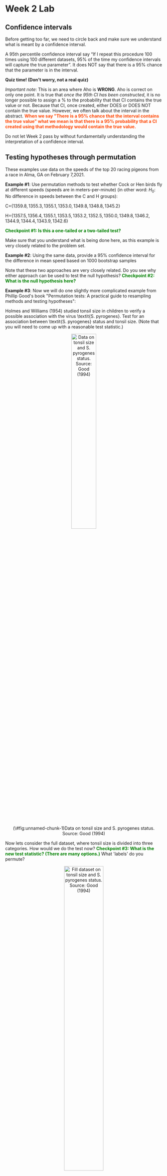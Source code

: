 Week 2 Lab
=============

Confidence intervals
-----------------------

Before getting too far, we need to circle back and make sure we understand what is meant by a confidence interval. 

A 95th percentile confidence interval say “If I repeat this procedure 100 times using 100 different datasets, 95% of the time my confidence intervals will capture the true parameter”. It does NOT say that there is a 95% chance that the parameter is in the interval.

**Quiz time! (Don't worry, not a real quiz)**

*Important note*: This is an area where Aho is **WRONG**. Aho is correct on only one point. It is true that *once the 95th CI has been constructed*, it is no longer possible to assign a $\%$ to the probability that that CI contains the true value or not. Because that CI, once created, either DOES or DOES NOT contain the true value. However, we often talk about the interval in the abstract. **<span style="color: orangered;">When we say "There is a 95$\%$ chance that the interval contains the true value" what we mean is that there is a 95$\%$ probability that a CI created using that methodology would contain the true value.</span>**

Do not let Week 2 pass by without fundamentally understanding the interpretation of a confidence interval. 

Testing hypotheses through permutation
------------------------------------

These examples use data on the speeds of the top 20 racing pigeons from a race in Alma, GA on February 7,2021. 

**Example #1**: Use permutation methods to test whether Cock or Hen birds fly at different speeds (speeds are in meters-per-minute) (in other word: $H_{0}$: No difference in speeds between the C and H groups):

C=$\{1359.8,1355.3,1355.1,1353.0,1349.8,1348.8,1345.2\}$

H=$\{1357.5,1356.4,1355.1,1353.5,1353.2,1352.5,1350.0,1349.8,1346.2,1344.9,1344.4,1343.9,1342.6\}$

**<span style="color: green;">Checkpoint #1: Is this a one-tailed or a two-tailed test?</span>**

Make sure that you understand what is being done here, as this example is very closely related to the problem set.


**Example #2**: Using the same data, provide a 95% confidence interval for the difference in mean speed based on 1000 bootstrap samples

Note that these two approaches are very closely related. Do you see why either approach can be used to test the null hypothesis? **<span style="color: green;">Checkpoint #2: What is the null hypothesis here?</span>**

**Example #3**: Now we will do one slightly more complicated example from Phillip Good's book "Permutation tests: A practical guide to resampling methods and testing hypotheses":

Holmes and Williams (1954) studied tonsil size in children to verify a possible association with the virus \textit{S. pyrogenes}. Test for an association between \textit{S. pyrogenes} status and tonsil size. (Note that you will need to come up with a reasonable test statistic.)

<div class="figure" style="text-align: center">
<img src="Table2categories.png" alt="Data on tonsil size and S. pyrogenes status. Source: Good (1994)" width="40%" />
<p class="caption">(\#fig:unnamed-chunk-1)Data on tonsil size and S. pyrogenes status. Source: Good (1994)</p>
</div>

Now lets consider the full dataset, where tonsil size is divided into three categories. How would we do the test now? **<span style="color: green;">Checkpoint #3: What is the new test statistic? (There are many options.)</span>** What 'labels' do you permute?

<div class="figure" style="text-align: center">
<img src="Table3categories.png" alt="Fill dataset on tonsil size and S. pyrogenes status. Source: Good (1994)" width="50%" />
<p class="caption">(\#fig:unnamed-chunk-2)Fill dataset on tonsil size and S. pyrogenes status. Source: Good (1994)</p>
</div>

Basics of bootstrap and jackknife
------------------------------------

To get started with bootstrap and jackknife techniques, we start by working through a very simple example. First we simulate some data


```r
x<-seq(0,9,by=1)
```

This will constutute our "data". Let's print the result of sampling with replacement to get a sense for it...


```r
table(sample(x,size=length(x),replace=T))
```

```
## 
## 2 3 4 5 7 8 9 
## 2 1 1 2 1 1 2
```

Now we will write a little script to take bootstrap samples and calculate the means of each of these bootstrap samples


```r
xmeans<-vector(length=1000)
for (i in 1:1000)
  {
  xmeans[i]<-mean(sample(x,replace=T))
  }
```

The actual number of bootstrapped samples is arbitrary *at this point* but there are ways of characterizing the precision of the bootstrap (jackknife-after-bootstrap) which might inform the number of bootstrap samples needed. *In practice*, people tend to pick some arbitrary but large number of bootstrap samples because computers are so fast that it is often easy to draw far more samples than are actually needed. When calculation of the statistic is slow (as might be the case if you are using the samples to construct a phylogeny, for example), then you would need to be more concerned with the number of bootstrap samples. 

First, lets just look at a histogram of the bootstrapped means and plot the actual sample mean on the histogram for comparison



```r
hist(xmeans,breaks=30,col="pink")
abline(v=mean(x),lwd=2)
```

<img src="Week-2-lab_files/figure-html/unnamed-chunk-6-1.png" width="672" />

Calculating bias and standard error
-----------------------------------

From these we can calculate the bias and standard deviation for the mean (which is the "statistic"):

$$
\widehat{Bias_{boot}} = \left(\frac{1}{k}\sum^{k}_{i=1}\theta^{*}_{i}\right)-\hat{\theta}
$$


```r
bias.boot<-mean(xmeans)-mean(x)
bias.boot
```

```
## [1] -0.0298
```

```r
hist(xmeans,breaks=30,col="pink")
abline(v=mean(x),lwd=5,col="black")
abline(v=mean(xmeans),lwd=2,col="yellow")
```

<img src="Week-2-lab_files/figure-html/unnamed-chunk-7-1.png" width="672" />

$$
\widehat{s.e._{boot}} = \sqrt{\frac{1}{k-1}\sum^{k}_{i=1}(\theta^{*}_{i}-\bar{\theta^{*}})^{2}}
$$


```r
se.boot<-sd(xmeans)
```

We can find the confidence intervals in two ways:

Method #1: Assume the bootstrap statistics are normally distributed


```r
LL.boot<-mean(xmeans)-1.96*se.boot #where did 1.96 come from?
UL.boot<-mean(xmeans)+1.96*se.boot
LL.boot
```

```
## [1] 2.707397
```

```r
UL.boot
```

```
## [1] 6.233003
```

Method #2: Simply take the quantiles of the bootstrap statistics


```r
quantile(xmeans,c(0.025,0.975))
```

```
##  2.5% 97.5% 
##   2.7   6.3
```

Let's compare this to what we would have gotten if we had used normal distribution theory. First we have to calculate the standard error:


```r
se.normal<-sqrt(var(x)/length(x))
LL.normal<-mean(x)-qt(0.975,length(x)-1)*se.normal
UL.normal<-mean(x)+qt(0.975,length(x)-1)*se.normal
LL.normal
```

```
## [1] 2.334149
```

```r
UL.normal
```

```
## [1] 6.665851
```

In this case, the confidence intervals we got from the normal distribution theory are too wide.

**<span style="color: green;">Checkpoint #4: Does it make sense why the normal distribution theory intervals are too wide?</span>** Because the original were were uniformly distributed, the data has higher variance than would be expected and therefore the standard error is higher than would be expected.

There are two packages that provide functions for bootstrapping, 'boot' and 'boostrap'. We will start by using the 'bootstrap' package, which was originally designed for Efron and Tibshirani's monograph on the bootstrap. 

To test the main functionality of the 'bootstrap' package, we will use the data we already have. The 'bootstrap' function requires the input of a user-defined function to calculate the statistic of interest. Here I will write a function that calculates the mean of the input values.


```r
library(bootstrap)
theta<-function(x)
  {
    mean(x)
  }
results<-bootstrap(x=x,nboot=1000,theta=theta)
results
```

```
## $thetastar
##    [1] 4.5 4.8 5.0 4.5 2.8 4.5 4.3 3.9 5.0 4.3 4.4 5.4 6.2 5.0 4.3 4.0 5.1 4.4
##   [19] 3.1 4.7 4.3 3.4 5.0 4.3 3.6 6.3 3.0 4.4 5.4 5.2 4.2 5.4 3.7 6.4 4.7 3.7
##   [37] 6.0 4.8 4.6 5.1 4.1 3.3 3.9 5.3 2.9 3.9 4.6 4.6 4.1 5.0 5.7 5.7 3.7 3.1
##   [55] 3.1 4.8 3.7 5.1 5.2 4.4 4.2 3.5 3.3 5.3 4.2 4.8 3.4 3.3 3.9 3.2 2.6 4.5
##   [73] 3.6 5.0 5.9 5.5 3.6 5.9 4.2 4.2 5.5 4.6 3.9 5.4 4.4 5.5 4.1 3.2 5.7 4.7
##   [91] 6.2 4.3 4.9 4.6 6.4 6.2 4.6 4.7 6.4 5.3 3.9 4.9 4.2 3.7 3.6 5.5 4.4 5.1
##  [109] 4.7 5.1 4.9 4.8 5.2 4.1 4.3 3.9 3.1 4.6 6.8 4.1 3.2 4.6 4.3 4.6 4.8 3.8
##  [127] 4.5 4.7 4.3 4.2 3.0 5.5 2.8 3.9 5.1 4.6 4.8 4.1 5.0 5.2 4.4 4.2 4.8 5.5
##  [145] 4.1 5.1 3.5 4.1 3.5 4.7 5.1 4.7 3.0 4.9 4.7 3.5 3.6 4.1 4.6 3.5 3.0 3.3
##  [163] 4.7 5.3 4.3 5.7 5.2 4.3 5.2 4.3 4.2 5.8 4.9 4.2 4.1 3.7 4.7 2.7 4.3 4.7
##  [181] 4.0 3.6 4.8 5.1 4.0 5.7 5.7 4.2 5.9 3.7 5.1 5.9 4.5 3.9 5.6 3.1 4.5 4.1
##  [199] 4.1 4.3 4.8 5.0 5.2 5.0 2.9 5.0 3.0 5.8 4.0 5.3 4.2 5.1 3.6 3.6 4.5 4.1
##  [217] 6.2 4.7 5.8 2.9 5.1 3.6 3.8 4.8 3.3 4.8 3.7 4.3 4.5 4.8 3.8 4.3 4.4 5.0
##  [235] 4.2 5.2 5.1 4.8 4.4 4.9 3.6 5.1 4.0 5.2 5.2 2.8 6.2 3.8 4.2 5.1 6.0 4.7
##  [253] 6.0 5.3 6.2 4.8 4.8 5.0 4.7 4.4 4.8 6.2 3.6 5.0 3.9 4.3 5.9 4.5 2.8 3.6
##  [271] 5.5 3.5 3.7 3.9 4.3 3.5 5.5 3.6 3.6 4.5 5.5 3.7 4.5 4.6 4.8 3.9 4.4 2.9
##  [289] 4.1 5.4 4.7 5.4 4.0 3.0 5.4 3.1 2.2 4.1 5.4 5.4 5.4 3.7 3.7 5.1 2.8 4.1
##  [307] 5.3 3.5 2.8 4.7 4.7 4.3 3.9 4.2 5.0 4.0 4.7 4.1 5.6 4.9 5.3 2.8 4.4 5.9
##  [325] 4.3 4.8 7.8 3.1 3.9 6.1 4.5 4.6 3.9 4.6 6.5 5.4 3.5 5.0 4.6 4.9 5.5 5.4
##  [343] 3.6 5.8 3.1 4.3 4.7 4.8 6.5 4.5 3.2 2.6 3.6 4.4 5.9 4.4 3.9 4.5 4.5 5.2
##  [361] 3.9 3.7 6.2 3.9 3.9 4.7 3.5 3.8 3.7 6.0 5.0 5.7 4.2 3.5 3.7 3.3 3.5 4.3
##  [379] 4.2 4.8 5.5 5.0 3.3 4.8 4.5 3.7 4.9 4.9 3.3 2.8 3.6 4.4 4.4 3.9 4.6 5.8
##  [397] 3.9 6.0 3.9 2.5 3.3 6.2 5.5 3.5 4.7 4.9 4.2 3.9 3.4 5.1 3.8 3.2 3.9 2.4
##  [415] 4.1 5.0 3.6 4.2 4.4 5.6 5.6 3.7 3.9 3.3 6.4 4.8 4.1 3.8 4.1 4.2 4.5 4.2
##  [433] 5.5 4.1 3.6 3.1 3.8 3.7 5.0 4.3 5.0 6.2 4.7 4.6 3.5 5.0 4.4 4.2 5.2 4.6
##  [451] 3.7 3.9 4.1 3.6 3.2 4.6 4.1 3.5 3.8 4.0 5.2 4.9 3.7 5.0 4.9 4.4 5.6 4.6
##  [469] 3.6 3.6 5.1 5.1 3.3 2.7 5.7 3.6 5.8 4.1 4.3 5.1 2.5 4.5 4.6 4.7 5.0 4.7
##  [487] 4.3 3.5 5.3 4.2 4.2 6.8 5.6 4.6 6.1 4.2 3.2 5.9 3.9 3.1 4.5 6.4 4.4 3.4
##  [505] 4.6 3.9 4.3 5.5 5.0 4.3 3.1 4.7 5.4 5.0 4.8 5.5 4.6 4.6 4.0 2.9 3.8 4.1
##  [523] 4.3 5.1 3.3 3.7 5.0 5.8 4.1 4.1 3.8 4.6 4.0 6.2 6.1 3.5 5.9 5.0 4.7 5.6
##  [541] 6.4 3.6 3.8 4.2 3.8 3.7 3.7 4.3 4.4 4.7 3.9 3.2 5.4 4.2 4.4 4.7 4.5 4.8
##  [559] 3.9 4.1 4.2 3.9 4.3 2.5 5.9 4.8 5.3 6.1 4.1 4.5 4.3 3.0 5.0 5.4 5.6 5.0
##  [577] 4.0 4.3 4.8 4.3 3.5 4.6 5.0 4.8 4.5 4.2 3.6 5.1 3.7 4.8 5.0 5.2 3.5 4.8
##  [595] 5.6 5.3 3.6 4.6 4.6 6.0 4.9 3.7 3.9 2.2 4.8 4.5 5.0 2.9 3.5 5.7 5.4 4.2
##  [613] 5.3 6.3 4.5 3.7 4.2 3.3 4.4 4.5 3.5 3.9 3.7 4.3 4.7 4.4 5.2 4.3 5.6 5.1
##  [631] 4.5 3.3 4.9 5.9 4.5 3.7 3.8 5.6 3.8 4.2 3.7 4.5 4.7 6.0 4.6 5.6 5.6 5.7
##  [649] 3.5 4.5 5.8 3.1 4.9 4.5 6.8 4.2 4.7 5.9 5.3 4.8 5.4 5.2 4.7 4.5 5.8 3.6
##  [667] 4.2 4.1 4.9 4.4 3.7 3.5 5.1 3.4 3.3 3.4 4.4 3.7 6.0 4.8 5.1 4.8 3.6 5.4
##  [685] 3.8 3.8 3.0 3.5 2.7 4.8 4.7 3.6 4.1 4.6 5.0 5.1 4.8 5.9 4.0 4.9 5.0 4.5
##  [703] 2.9 3.5 4.0 2.9 4.7 4.9 5.6 4.6 3.9 5.6 4.2 5.3 4.9 4.3 2.8 3.4 4.2 4.2
##  [721] 5.8 4.8 4.0 4.0 5.4 4.4 4.0 4.5 5.2 5.0 6.2 4.6 4.5 2.8 4.0 4.1 5.0 5.1
##  [739] 5.8 5.0 4.6 4.4 3.8 4.8 5.8 3.5 5.2 4.8 6.1 4.1 4.1 4.9 2.0 4.9 4.5 3.8
##  [757] 5.5 4.7 4.6 4.6 5.9 3.5 3.7 5.2 6.2 4.0 3.2 4.2 5.5 3.9 4.1 4.0 4.9 5.5
##  [775] 4.9 4.8 4.5 4.3 5.1 4.3 3.6 4.2 4.0 3.8 3.7 4.5 5.0 4.7 3.0 2.0 5.6 4.2
##  [793] 4.6 5.1 4.8 4.1 5.2 6.1 4.5 4.5 5.3 4.3 5.2 4.2 5.6 5.6 4.1 4.6 4.4 3.9
##  [811] 3.2 4.1 4.0 2.5 3.7 6.2 4.6 4.1 3.5 5.1 4.0 7.9 4.3 4.4 3.2 4.1 4.8 5.5
##  [829] 4.2 5.6 5.2 4.9 4.1 4.6 5.3 5.1 3.4 5.3 4.5 5.4 5.5 2.9 4.3 3.7 3.7 3.4
##  [847] 4.3 4.4 3.8 5.3 2.8 5.3 4.1 4.3 4.2 4.6 5.7 6.5 5.0 4.8 4.2 4.6 3.1 4.8
##  [865] 4.8 3.8 6.9 3.3 4.3 4.8 2.8 4.4 3.8 4.5 4.6 3.6 4.8 4.9 5.2 6.0 4.1 4.6
##  [883] 5.1 3.7 4.2 4.7 3.0 4.7 6.1 2.5 2.0 4.2 2.0 7.8 4.7 3.7 3.5 4.9 5.3 5.8
##  [901] 4.4 4.7 4.7 4.0 5.7 3.7 4.7 4.0 3.1 5.4 4.6 4.7 4.0 5.3 4.2 6.3 4.8 4.3
##  [919] 5.5 4.8 5.8 3.6 4.2 4.9 5.8 6.9 4.0 4.9 5.8 4.3 3.6 5.7 4.3 5.5 4.8 4.1
##  [937] 5.4 4.8 4.7 5.1 3.1 4.9 3.7 3.6 5.8 6.4 4.2 3.2 3.9 4.6 3.0 3.8 4.9 3.7
##  [955] 4.7 3.9 2.9 6.0 4.9 5.9 4.7 5.5 5.4 4.6 4.4 2.9 6.0 5.7 6.0 4.5 6.0 4.9
##  [973] 4.7 5.5 5.3 4.7 2.7 4.4 4.6 4.1 3.3 4.7 2.9 5.1 3.7 3.6 5.4 5.7 3.9 3.7
##  [991] 2.5 5.0 4.6 4.2 5.4 3.9 4.3 5.1 4.5 4.4
## 
## $func.thetastar
## NULL
## 
## $jack.boot.val
## NULL
## 
## $jack.boot.se
## NULL
## 
## $call
## bootstrap(x = x, nboot = 1000, theta = theta)
```

```r
quantile(results$thetastar,c(0.025,0.975))
```

```
##  2.5% 97.5% 
##   2.8   6.2
```

Notice that we get exactly what we got last time. This illustrates an important point, which is that the bootstrap functions are often no easier to use than something you could write yourself.

You can also define a function of the bootstrapped statistics (we have been calling this theta) to pull out immediately any summary statistics you are interested in from the bootstrapped thetas.

Here I will write a function that calculates the bias of my estimate of the mean (which is 4.5 [i.e. the mean of the number 0,1,2,3,4,5,6,7,8,9])


```r
bias<-function(x)
  {
  mean(x)-4.5
  }
results<-bootstrap(x=x,nboot=1000,theta=theta,func=bias)
results
```

```
## $thetastar
##    [1] 5.8 3.1 5.4 5.7 3.0 3.4 5.4 4.3 5.0 3.1 4.8 5.1 4.0 3.9 2.2 5.1 3.9 6.2
##   [19] 4.1 3.7 4.5 7.1 4.3 5.3 4.9 2.7 3.2 4.4 4.2 4.8 3.5 4.0 4.4 3.5 5.0 3.4
##   [37] 5.5 3.8 5.3 4.0 4.5 6.0 4.2 5.3 3.8 3.8 5.8 4.9 5.5 3.8 4.3 4.4 4.2 4.0
##   [55] 5.2 4.4 5.1 2.6 5.2 6.5 3.8 6.1 2.9 5.5 4.5 4.4 5.0 5.7 5.4 3.8 5.8 3.9
##   [73] 5.3 6.0 5.6 4.6 4.5 2.6 6.3 5.7 4.1 5.9 6.1 4.6 4.7 4.3 2.8 5.2 4.0 3.8
##   [91] 6.0 6.1 5.0 5.5 5.8 5.0 4.2 4.8 4.4 2.6 5.3 3.1 4.3 6.2 5.6 5.9 5.2 4.7
##  [109] 4.4 4.0 4.7 4.5 4.6 3.6 4.8 4.1 4.4 5.1 4.1 3.6 4.6 3.8 5.6 3.8 3.4 4.7
##  [127] 2.9 4.0 4.0 5.3 3.8 4.4 4.3 3.9 3.2 4.6 4.8 5.2 4.9 3.7 6.5 5.6 3.9 4.8
##  [145] 5.2 4.3 5.0 4.2 3.8 3.9 3.1 4.5 4.0 4.3 5.3 5.0 4.7 4.1 4.8 4.5 4.7 6.9
##  [163] 4.9 5.9 3.5 4.1 5.8 4.2 4.3 4.3 4.1 4.8 4.4 3.9 4.8 4.4 4.3 4.7 5.0 5.6
##  [181] 4.4 4.4 5.2 4.9 4.2 3.3 5.2 4.5 5.4 3.8 5.1 4.5 4.5 4.5 5.3 4.9 5.2 5.3
##  [199] 3.8 4.0 3.5 4.2 4.5 4.5 3.5 3.8 4.2 6.0 4.6 4.5 4.7 5.6 3.5 3.2 4.6 4.9
##  [217] 4.2 5.5 3.8 5.5 6.3 2.7 2.7 5.5 4.3 5.9 4.0 4.5 4.8 6.6 3.3 3.5 3.7 3.4
##  [235] 5.4 3.7 4.9 3.8 4.2 5.2 6.0 6.6 4.5 3.0 4.2 4.4 4.1 3.2 3.7 4.8 4.3 5.1
##  [253] 2.6 5.6 4.2 4.4 4.2 3.8 4.0 6.8 3.6 3.4 4.7 4.4 4.6 4.4 3.9 4.6 4.9 4.3
##  [271] 4.7 4.7 4.4 4.2 5.9 5.5 5.4 6.5 5.5 4.4 3.4 4.1 4.2 4.5 5.8 4.2 4.9 5.1
##  [289] 5.4 4.7 3.9 4.5 4.6 4.9 4.9 3.6 4.4 3.8 4.9 6.3 4.8 4.9 3.8 5.4 4.6 4.4
##  [307] 4.1 5.7 5.6 4.5 5.5 3.8 4.9 3.9 4.5 5.3 5.4 4.7 4.7 3.7 4.2 4.2 3.3 4.9
##  [325] 4.6 4.6 4.9 3.7 3.8 3.3 2.9 2.4 3.4 3.4 7.0 4.3 6.2 5.9 4.4 6.1 5.6 5.4
##  [343] 4.4 4.7 4.5 5.3 3.5 4.7 6.4 5.2 2.7 5.3 4.5 4.9 5.0 3.7 4.0 4.2 5.7 5.2
##  [361] 5.7 6.0 3.2 5.7 4.3 3.0 4.5 5.6 5.5 6.1 3.6 5.2 4.9 6.0 2.8 4.6 4.1 3.9
##  [379] 6.3 5.1 4.2 4.7 5.5 3.5 4.2 4.3 5.6 4.4 4.8 4.2 5.9 4.3 3.8 4.6 5.7 3.8
##  [397] 3.8 3.5 4.3 4.7 4.0 4.8 5.6 4.8 5.1 3.8 4.2 3.2 5.1 4.4 4.5 4.9 5.7 4.5
##  [415] 4.6 5.1 5.5 5.2 4.5 4.4 4.0 4.4 4.2 3.4 5.8 4.0 4.3 5.6 3.1 3.2 3.5 3.5
##  [433] 4.6 4.5 4.1 4.6 3.9 3.9 6.1 4.1 6.2 4.7 5.0 4.1 4.5 3.4 5.3 5.3 4.6 3.4
##  [451] 5.4 4.3 4.7 4.7 3.5 4.1 5.9 4.1 4.8 5.3 4.6 4.8 5.2 6.0 4.3 5.2 3.7 6.7
##  [469] 4.3 5.5 4.1 4.9 4.1 6.6 4.5 3.6 4.3 4.5 2.0 5.9 4.1 6.0 3.9 4.2 4.3 4.0
##  [487] 2.9 4.8 4.0 6.2 3.2 4.2 4.1 5.4 5.8 3.9 4.5 4.0 4.6 3.7 3.7 3.8 4.4 7.1
##  [505] 3.0 4.9 4.7 4.9 5.3 5.7 4.3 5.8 4.8 3.6 2.5 4.3 4.7 3.9 4.0 3.7 4.3 4.5
##  [523] 3.8 4.3 5.1 5.8 5.2 3.4 5.6 4.4 4.5 5.7 5.8 3.5 5.2 3.2 4.2 4.7 4.1 3.7
##  [541] 4.3 5.0 5.0 3.6 4.0 3.9 3.4 5.0 4.6 4.8 4.7 2.4 5.6 5.0 4.9 4.5 3.1 3.2
##  [559] 4.9 5.2 4.3 4.9 5.7 3.9 4.0 5.3 4.6 4.6 4.2 4.8 4.8 3.7 5.4 6.2 4.6 3.7
##  [577] 4.1 5.4 5.3 2.7 5.7 4.8 4.6 2.4 4.3 4.1 5.5 5.9 5.0 4.3 6.6 4.2 3.0 4.6
##  [595] 3.1 5.1 3.5 3.6 4.7 3.2 4.5 3.6 6.0 3.9 5.2 4.3 6.0 3.8 4.3 4.8 4.4 2.7
##  [613] 4.4 3.6 5.5 4.9 4.2 5.9 5.3 6.0 3.9 2.5 4.4 3.2 5.1 3.3 4.3 4.2 6.5 3.8
##  [631] 6.4 4.9 4.0 3.6 5.3 7.2 5.1 3.2 3.2 4.2 3.4 4.0 4.8 4.7 4.3 5.5 4.3 3.7
##  [649] 4.8 4.3 3.6 2.8 4.6 4.9 3.4 4.9 5.4 3.6 5.1 4.3 5.0 6.6 4.4 4.0 6.0 4.1
##  [667] 3.5 3.3 3.5 4.5 4.9 3.8 4.5 4.5 4.7 4.2 4.8 3.1 3.9 5.7 4.8 4.4 4.8 4.7
##  [685] 5.1 5.1 4.7 4.3 4.5 3.4 5.3 4.3 4.8 3.5 4.6 4.2 4.7 4.1 4.5 4.5 4.7 4.0
##  [703] 4.7 5.2 4.8 4.0 3.2 4.3 5.0 5.3 5.6 4.2 4.4 5.0 4.6 4.1 3.9 5.3 3.6 3.5
##  [721] 3.9 4.9 5.7 5.8 4.5 2.3 4.4 4.2 4.1 5.7 5.6 4.7 4.8 4.1 4.6 3.1 4.4 3.9
##  [739] 4.7 6.0 4.4 5.0 4.7 4.4 4.7 5.0 4.6 3.9 4.3 6.3 4.7 5.4 4.2 3.7 4.1 4.1
##  [757] 2.9 4.9 4.5 3.1 5.4 4.6 4.6 6.1 5.9 4.6 4.2 3.8 5.1 5.5 4.5 4.5 4.8 4.7
##  [775] 3.9 4.4 5.3 5.4 5.0 4.1 4.4 3.5 5.0 4.3 2.6 4.1 3.4 6.0 6.2 4.4 5.2 3.7
##  [793] 5.1 2.6 5.4 3.1 4.2 4.0 3.6 4.0 4.6 4.0 2.6 4.8 4.0 4.4 4.3 4.8 3.8 5.3
##  [811] 3.2 5.0 3.3 4.3 3.3 4.7 4.4 5.1 6.0 4.1 4.3 4.4 4.4 4.6 4.4 3.2 5.0 3.3
##  [829] 4.2 5.6 5.1 4.9 3.6 3.7 4.8 4.9 3.8 3.7 4.2 5.2 4.2 3.4 5.1 3.2 4.6 4.6
##  [847] 4.4 3.3 5.2 5.5 5.3 4.1 5.8 3.7 3.1 4.0 3.3 3.7 5.7 3.4 4.1 4.5 4.8 3.9
##  [865] 3.3 4.3 3.2 5.3 3.7 5.0 5.2 2.8 5.8 4.2 3.2 3.6 4.4 3.6 4.1 2.4 3.0 5.3
##  [883] 3.4 5.7 4.5 4.3 4.0 3.9 4.9 5.9 4.5 3.9 3.7 4.6 6.1 5.0 4.5 5.2 5.3 4.5
##  [901] 4.9 3.8 3.8 3.3 4.9 6.1 5.2 4.7 6.0 6.1 3.9 3.7 4.8 5.6 3.9 3.9 4.6 5.5
##  [919] 4.0 4.7 4.6 4.9 4.5 4.7 4.5 6.3 4.6 4.9 4.5 4.1 4.5 4.9 5.9 5.8 4.5 3.1
##  [937] 4.2 5.5 5.8 3.9 4.4 5.0 3.5 5.7 2.6 3.9 3.6 3.9 4.0 4.7 5.2 4.9 5.4 4.9
##  [955] 3.9 4.2 4.0 4.2 2.9 4.4 3.4 4.7 3.7 4.8 6.3 5.4 5.2 3.6 3.8 5.1 4.0 5.7
##  [973] 3.2 4.2 5.0 4.7 3.6 5.9 3.5 4.9 4.8 4.9 4.6 4.7 4.4 4.2 4.7 5.0 4.3 4.5
##  [991] 3.6 2.7 4.5 4.4 5.0 4.6 6.0 3.1 4.9 3.6
## 
## $func.thetastar
## [1] 0.0182
## 
## $jack.boot.val
##  [1]  0.52123894  0.41144578  0.26724138  0.20504202  0.07316384 -0.03473389
##  [7] -0.14732620 -0.21744548 -0.31805556 -0.46212121
## 
## $jack.boot.se
## [1] 0.917722
## 
## $call
## bootstrap(x = x, nboot = 1000, theta = theta, func = bias)
```

Compare this to 'bias.boot' (our result from above). Why might it not be the same? Try running the same section of code several times. See how the value of the bias ($func.thetastar) jumps around? We should not be surprised by this because we can look at the jackknife-after-bootstrap estimate of the standard error of the function (in this case, that function is the bias) and we can see that it is not so small that we wouldn't expect some variation in these values.

Remember, everything we have discussed today are estimates. The statistic as applied to your data will change with new data, as will the standard error, the confidence intervals - everything! All of these values have sampling distributions and are subject to change if you repeated the procedure with new data.

Note that we can calculate any function of $\theta^{*}$. A simple example would be the 72nd percentile:


```r
perc72<-function(x)
  {
  quantile(x,probs=c(0.72))
  }
results<-bootstrap(x=x,nboot=1000,theta=theta,func=perc72)
results
```

```
## $thetastar
##    [1] 4.0 4.6 5.0 3.4 5.0 3.1 3.5 3.4 4.2 3.2 4.2 4.7 3.3 4.1 4.5 4.5 5.3 5.9
##   [19] 3.9 4.0 4.7 5.3 4.8 4.3 3.2 2.5 3.6 5.9 5.6 4.0 4.9 4.1 4.3 4.0 5.6 4.8
##   [37] 4.5 4.0 4.5 4.8 4.1 4.6 5.4 3.6 5.5 3.3 4.1 4.5 3.0 6.1 4.1 4.3 5.0 3.3
##   [55] 6.0 4.6 4.1 5.0 3.3 3.9 3.5 3.9 4.3 5.6 4.3 3.6 3.8 3.8 3.4 5.2 4.3 4.7
##   [73] 5.4 5.2 4.0 4.5 3.3 3.8 6.0 4.6 3.9 2.7 3.6 4.2 5.0 3.7 4.7 4.2 4.3 4.8
##   [91] 5.3 2.8 5.4 3.7 4.8 5.5 3.3 5.0 6.1 3.7 5.1 4.7 4.0 3.9 4.3 5.2 4.8 5.9
##  [109] 5.4 3.9 3.8 2.7 4.2 4.0 4.1 3.3 3.3 5.9 5.5 3.3 3.8 5.3 4.4 5.3 3.9 4.9
##  [127] 4.1 3.6 5.4 4.1 5.8 5.0 2.8 4.7 3.8 5.3 4.1 4.9 3.2 4.9 4.0 5.0 4.0 5.8
##  [145] 4.8 5.6 4.9 4.5 5.0 3.7 5.1 3.6 5.6 5.7 5.6 4.2 5.7 4.9 5.2 2.4 3.2 3.7
##  [163] 5.8 3.6 4.3 5.7 2.9 4.2 5.1 4.0 4.5 4.3 4.5 4.9 4.1 5.7 3.4 5.1 4.8 5.1
##  [181] 4.4 4.5 3.4 5.3 3.9 2.7 4.6 4.5 3.8 4.3 5.4 5.0 5.1 5.6 2.9 4.2 4.9 5.2
##  [199] 6.3 3.5 4.9 4.4 4.7 4.9 4.5 2.9 4.3 5.4 4.6 4.4 5.9 3.9 3.7 4.8 3.5 3.7
##  [217] 5.4 4.1 3.2 3.5 4.0 3.8 4.8 3.5 5.8 2.6 4.4 2.6 4.2 4.8 3.5 3.2 3.7 4.5
##  [235] 5.3 5.6 3.8 5.6 4.2 4.3 5.5 4.4 4.9 5.2 3.5 3.3 5.3 4.6 5.3 3.9 4.4 3.8
##  [253] 4.6 5.6 4.4 4.3 3.3 4.8 5.0 5.3 3.0 4.6 3.9 3.3 2.7 4.6 6.2 3.6 6.3 5.5
##  [271] 5.4 5.9 4.9 5.1 4.5 2.9 4.8 5.0 4.0 4.4 6.2 4.1 3.2 1.7 6.7 5.3 5.8 4.4
##  [289] 4.0 4.8 5.1 2.6 3.3 3.1 3.6 4.4 5.7 3.1 4.0 3.4 3.6 5.4 3.5 4.7 3.6 2.8
##  [307] 4.9 5.2 5.6 4.9 3.5 5.3 4.0 2.9 3.1 4.1 4.9 3.5 6.9 4.7 6.5 5.4 5.0 3.5
##  [325] 5.4 5.0 4.7 4.5 6.2 4.0 4.8 3.9 2.4 5.3 4.2 5.1 1.8 3.1 4.9 5.1 5.5 4.9
##  [343] 6.2 4.8 5.0 4.6 4.6 3.6 4.7 3.0 5.7 3.5 4.4 5.2 4.0 4.8 5.5 5.3 4.5 4.5
##  [361] 4.3 4.7 4.1 4.2 4.0 5.4 2.8 3.8 3.5 3.4 4.7 3.7 4.6 4.0 4.3 5.3 6.4 3.2
##  [379] 3.8 5.5 4.4 3.5 7.4 3.9 3.4 4.5 4.9 4.2 5.1 4.8 5.6 3.9 4.7 4.0 4.9 5.3
##  [397] 4.6 2.7 5.0 3.4 2.3 4.4 4.6 3.7 3.8 2.9 4.1 4.0 5.3 3.4 4.5 4.7 4.7 4.8
##  [415] 3.5 5.5 4.5 4.9 3.4 7.0 3.5 4.2 5.1 4.3 4.8 3.5 5.5 5.4 4.8 4.6 3.5 6.5
##  [433] 4.7 3.6 4.4 4.1 5.0 5.4 3.3 4.7 3.9 3.9 4.3 5.9 3.3 3.6 4.6 4.2 3.8 4.3
##  [451] 4.4 5.1 4.5 5.2 4.0 4.8 4.5 4.5 4.8 3.8 3.7 4.5 4.5 4.9 5.4 4.9 3.9 4.7
##  [469] 4.2 3.0 5.7 5.9 5.5 6.5 2.7 5.2 3.3 5.6 6.7 4.9 4.5 4.3 4.3 5.1 4.2 5.6
##  [487] 4.9 4.7 5.6 2.9 3.8 5.8 3.8 4.4 4.2 4.5 5.0 4.4 3.9 5.2 5.3 4.3 4.9 4.2
##  [505] 6.0 3.8 5.4 4.9 3.5 3.9 5.6 4.1 4.1 4.2 3.3 4.0 3.0 5.3 5.6 4.7 4.7 5.6
##  [523] 3.7 5.7 4.7 3.9 5.2 4.6 3.6 5.4 3.0 5.1 6.0 4.0 3.6 6.4 4.3 5.5 2.5 5.2
##  [541] 5.7 5.9 3.8 4.4 4.5 4.3 5.1 4.6 6.3 4.5 5.6 3.4 5.3 3.5 4.4 5.6 4.1 3.8
##  [559] 4.8 3.9 4.2 4.4 3.8 5.5 4.5 5.1 6.0 4.7 5.4 4.7 2.4 3.1 3.4 6.1 4.2 5.1
##  [577] 4.7 6.1 2.9 4.2 5.3 3.4 4.6 5.7 4.9 4.1 4.9 5.7 3.7 2.9 4.0 4.4 5.8 3.8
##  [595] 4.9 3.4 5.2 2.7 3.2 3.9 5.5 4.7 3.4 3.3 2.5 2.9 4.9 2.9 2.4 5.1 4.8 3.8
##  [613] 4.5 3.3 2.7 3.6 4.2 4.0 4.5 3.5 5.5 4.7 3.8 4.5 4.3 4.5 3.7 4.6 5.1 3.7
##  [631] 3.6 5.7 5.0 5.1 5.9 4.6 5.5 4.4 3.3 3.5 4.5 5.9 6.1 4.7 4.8 4.9 4.7 3.4
##  [649] 5.2 3.0 4.3 6.5 4.1 4.4 5.6 5.0 4.5 5.2 6.0 5.2 5.3 3.5 5.7 3.5 5.0 3.9
##  [667] 5.5 4.8 4.4 6.0 5.0 4.0 3.0 5.4 5.2 3.0 5.4 5.2 6.3 2.9 3.7 3.5 3.2 4.0
##  [685] 4.3 5.0 5.0 3.8 4.9 5.2 3.3 4.4 5.2 5.7 3.2 4.4 4.2 3.0 4.5 5.0 4.6 4.2
##  [703] 4.3 4.5 5.7 5.0 5.5 4.7 4.1 4.8 5.0 3.2 2.7 3.3 3.8 6.0 3.4 5.4 3.0 5.9
##  [721] 3.7 2.5 4.8 5.2 4.5 7.0 2.9 3.7 3.5 2.3 3.8 4.4 3.9 3.1 5.1 5.6 3.5 3.9
##  [739] 6.0 4.1 3.8 4.2 5.1 3.3 3.6 3.8 4.7 5.2 3.7 4.1 2.6 3.8 5.0 4.8 5.8 5.1
##  [757] 3.0 4.2 5.2 4.1 5.5 4.8 4.0 4.6 4.1 4.5 4.4 3.9 6.1 5.0 6.0 3.7 4.7 5.3
##  [775] 5.9 4.9 2.2 3.8 5.6 4.8 3.7 5.0 5.4 5.8 5.7 3.4 5.7 5.1 5.4 4.3 4.3 4.5
##  [793] 4.1 5.6 3.3 5.1 3.8 4.6 3.7 5.2 3.8 4.9 5.4 4.5 4.8 5.7 5.8 4.4 3.7 4.0
##  [811] 3.7 4.1 4.7 4.8 3.8 3.4 6.0 4.0 5.5 4.2 3.3 5.4 4.4 5.4 4.3 4.3 4.7 5.5
##  [829] 4.1 4.8 5.2 5.0 5.0 5.1 3.8 4.2 5.6 3.6 5.1 5.4 4.0 4.5 4.0 4.5 5.4 4.1
##  [847] 5.1 6.6 4.6 3.7 4.6 5.4 4.1 3.8 5.1 5.9 5.6 5.9 5.3 3.3 6.0 4.6 5.4 4.5
##  [865] 4.8 4.0 3.8 3.3 3.6 5.5 5.0 3.4 2.7 5.2 4.6 5.1 5.0 4.0 5.0 5.7 5.3 3.2
##  [883] 4.0 2.4 5.4 4.9 4.0 3.6 4.6 5.8 4.7 3.9 4.9 5.8 4.4 5.6 4.5 5.6 4.9 4.1
##  [901] 3.8 4.4 3.8 5.0 4.0 4.5 5.0 3.9 5.5 3.2 3.3 4.3 3.6 4.3 4.2 4.1 5.1 5.8
##  [919] 5.9 4.0 3.6 4.0 4.6 5.1 5.7 2.9 5.8 4.6 5.4 5.4 4.8 4.1 4.4 4.8 4.9 5.9
##  [937] 4.2 5.3 4.0 5.1 4.5 4.4 3.5 3.9 4.8 5.2 4.6 4.4 5.0 5.5 3.6 5.9 4.2 3.1
##  [955] 4.8 5.1 3.9 4.1 3.6 4.4 4.0 3.9 4.9 3.9 5.7 5.2 2.5 3.7 4.5 4.7 5.1 5.1
##  [973] 5.2 2.9 4.8 4.0 4.1 3.9 4.6 3.3 4.2 1.9 4.4 4.0 4.0 4.6 3.1 4.6 4.2 5.1
##  [991] 3.7 4.9 3.9 5.0 4.5 5.6 5.8 5.6 5.7 3.8
## 
## $func.thetastar
## 72% 
##   5 
## 
## $jack.boot.val
##  [1] 5.400 5.444 5.300 5.200 5.064 5.000 4.900 4.700 4.500 4.400
## 
## $jack.boot.se
## [1] 1.039397
## 
## $call
## bootstrap(x = x, nboot = 1000, theta = theta, func = perc72)
```

On Tuesday we went over an example in which we bootstrapped the correlation coefficient between LSAT scores and GPA. To do that, we sampled pairs of (LSAT,GPA) data with replacement. Here is a little script that would do something like that using (X,Y) data that are independently drawn from the normal distribution


```r
xdata<-matrix(rnorm(30),ncol=2)
```

Everyone's data is going to be different. With such a small sample size, it would be easy to get a positive or negative correlation by random change, but on average across everyone's datasets, there should be zero correlation because the two columns are drawn independently.


```r
n<-15
theta<-function(x,xdata)
  {
  cor(xdata[x,1],xdata[x,2])
  }
results<-bootstrap(x=1:n,nboot=50,theta=theta,xdata=xdata) 
#NB: xdata is passed to the theta function, not needed for bootstrap function itself
```

Notice the parameters that get passed to the 'bootstrap' function are: (1) the indexes which will be sampled with replacement. This is different that the raw data but the end result is the same because both the indices and the raw data get passed to the function 'theta' (2) the number of bootrapped samples (in this case 50) (3) the function to calculate the statistic (4) the raw data.

Lets look at a histogram of the bootstrapped statistics $\theta^{*}$ and draw a vertical line for the statistic as applied to the original data.


```r
hist(results$thetastar,breaks=30,col="pink")
abline(v=cor(xdata[,1],xdata[,2]),lwd=2)
```

<img src="Week-2-lab_files/figure-html/unnamed-chunk-17-1.png" width="672" />

Parametric bootstrap
---------------------

Let's do one quick example of a parametric bootstrap. We haven't introduced distributions yet (except for the Gaussian, or Normal, distribution, which is the most familiar), so lets spend a few minutes exploring the Gamma distribution, just so we have it to work with for testing out parametric bootstrap. All we need to know is that the Gamma distribution is a continuous, non-negative distribution that takes two parameters, which we call "shape" and "rate". Lets plot a few examples just to see what a Gamma distribution looks like. (Note that the Gamma distribution can be parameterized by "shape" and "rate" OR by "shape" and "scale", where "scale" is just 1/"rate". R will allow you to use either (shape,rate) or (shape,scale) as long as you specify which you are providing.

<img src="Week-2-lab_files/figure-html/unnamed-chunk-18-1.png" width="672" />


Let's generate some fairly sparse data from a Gamma distribution


```r
original.data<-rgamma(10,3,5)
```

and calculate the skew of the data using the R function 'skewness' from the 'moments' package. 


```r
library(moments)
theta<-skewness(original.data)
head(theta)
```

```
## [1] 0.9816691
```

What is skew? Skew describes how assymetric a distribution is. A distribution with a positive skew is a distribution that is "slumped over" to the right, with a right tail that is longer than the left tail. Alternatively, a distribution with negative skew has a longer left tail. Here we are just using it for illustration, as a property of a distribution that you may want to estimate using your data.

Lets use 'fitdistr' to fit a gamma distribution to these data. This function is an extremely handy function that takes in your data, the name of the distribution you are fitting, and some starting values (for the estimation optimizer under the hood), and it will return the parameter values (and their standard errors). We will learn in a couple weeks how R is doing this, but for now we will just use it out of the box. (Because we generated the data, we happen to know that the data are gamma distributed. In general we wouldn't know that, and we will see in a second that our assumption about the shape of the data really does make a difference.)


```r
library(MASS)
fit<-fitdistr(original.data,dgamma,list(shape=1,rate=1))
```

```
## Warning in densfun(x, parm[1], parm[2], ...): NaNs produced
```

```r
# fit<-fitdistr(original.data,"gamma")
# The second version would also work.
fit
```

```
##     shape       rate  
##   4.105315   7.505225 
##  (1.766425) (3.435208)
```

Now lets sample with replacement from this new distribution and calculate the skewness at each step:


```r
results<-c()
for (i in 1:1000)
  {
  x.star<-rgamma(length(original.data),shape=fit$estimate[1],rate=fit$estimate[2])
  results<-c(results,skewness(x.star))
  }
head(results)
```

```
## [1]  1.4211517  1.2891195 -0.2071598  0.9740248 -0.1989893  0.2485678
```

```r
hist(results,breaks=30,col="pink",ylim=c(0,1),freq=F)
```

<img src="Week-2-lab_files/figure-html/unnamed-chunk-22-1.png" width="672" />

Now we have the bootstrap distribution for skewness (the $\theta^{*}$ s), we can compare that to the equivalent non-parametric bootstrap:


```r
results2<-bootstrap(x=original.data,nboot=1000,theta=skewness)
results2
```

```
## $thetastar
##    [1]  1.6057449630  0.6788923883 -0.3034483165  0.4885899677  1.0494095697
##    [6]  0.9226380447  1.9690493012  0.5416395242 -0.0136641221  0.5899723017
##   [11]  1.7214367328  0.5715112084 -0.3004428052  0.7751950311  1.2708355127
##   [16]  1.3152853038  0.6406762079  0.8744481401  0.9735550939  1.1970255892
##   [21]  0.7616201881  1.2850922379  0.0255238006  0.3718577925  1.1765539811
##   [26]  1.1808862158  0.6857305293  0.4838681525  1.2415566885  0.6958492112
##   [31]  1.0672763539  0.0005921511  0.3354901757  0.5274104708  1.1654197656
##   [36]  1.0356947120  0.8698465472  0.6602917769  1.4472088650  0.6156482056
##   [41] -0.5476869736 -0.0147997228  0.9697107810  1.2893461241  0.6969687914
##   [46]  0.0211744119  1.0367691853  1.4183792449 -0.5797850683 -0.0760219915
##   [51]  0.5740688555  1.1020423815  1.4644064310  1.9405901589  2.0970757261
##   [56]  0.5238878679  1.3716402442  1.4557988963  0.7334089497  1.1558826982
##   [61]  1.0767264635  0.4326118186 -1.7102613402 -0.4104082714  0.7520364318
##   [66]  0.7349106101  0.6312108387  0.5599206062  1.0998943413  1.3144289763
##   [71]  1.1627482600  1.7954602441  0.9092910920 -1.4382207109  0.2721368051
##   [76]  1.7672347853  2.0437133191  0.7295270555  1.2263798091  0.2237626838
##   [81]  1.7972288461  0.5468607367  0.7604182112  1.0983759603  0.8363733711
##   [86]  1.1315504042  0.5247326790  1.0622333732  1.4437932300  1.2650783582
##   [91]  0.5295092594  1.0220311371  1.1322133340  1.0052827606  1.9193717065
##   [96]  2.1182372429 -0.3345385785  0.6912420835  0.1531540648  0.8784297162
##  [101]  0.4881581149  0.8880875061 -0.3490144474  1.4474474742  2.1954182634
##  [106]  1.0394168693 -1.0368115356 -0.2678196961  0.2177533886  0.5746490101
##  [111]  0.6624857657  0.6620723414  1.2609002600  0.1092702577  0.6279645894
##  [116]  0.5449297813  0.1500319630  0.9435973838 -0.4969925953  0.1580885612
##  [121]  0.6767600965  0.5672759009  0.9502400863  1.3492657952  1.0545370197
##  [126]  1.3473727910  1.3669016079  1.0919573130  0.8360924163  0.5576147216
##  [131]  0.3907948498  1.2893064773  1.8389331942  0.9735550939  0.6000017483
##  [136]  2.0513187314  1.0322791029  1.9672595525  1.4704403380  0.9439628885
##  [141]  0.9899534869  1.6841099695  1.0329890325 -0.1308978760  0.5853859513
##  [146]  2.2848658879  0.6373394087  1.4029986948  0.2345864150  0.0864283239
##  [151]  1.4903172895  1.0924539096  0.9574927646 -0.2621017254  1.8470315721
##  [156]  0.7819918525  0.5921621377  1.0409377679  1.8705900579 -0.0973643541
##  [161]  1.0756856034  1.1953480500  1.3143431370  1.3312351209  0.9661297832
##  [166]  0.4640403323  1.1371573792  0.6246406763  0.8564510159  2.1002933480
##  [171] -0.6754386813  0.0858748187  1.4389752924  1.0954239939 -0.6057728497
##  [176] -0.1128487700  0.6930675785  1.0038030566  0.9120639768 -0.6959114811
##  [181]  0.4172453634  1.8820637113  0.9748246459  0.9899534869 -0.4331067455
##  [186]  1.7170481712  1.1844863861  0.8192906643  0.7983461878  0.9299907213
##  [191]  0.3741759117  1.4755041192  1.6892678993  0.1569712094  1.0613493972
##  [196]  1.6206281378  1.0284834533  1.0412663477  0.1681782095  1.5805624421
##  [201]  1.1977689567  0.3612404218  1.1653724369  0.6453547876  0.5801476348
##  [206]  0.9995573551  1.1755361624  1.3464158889 -0.3706207461 -0.6293415439
##  [211]  0.9638659804  0.5763135742  1.9408675720  0.6420730364  0.7846957476
##  [216]  0.6425868736  0.7694148514  1.7295158381  0.9389613259  1.9110780547
##  [221]  0.0195275321  0.3948675410 -0.1916402459  1.1751766327 -0.0813611293
##  [226]  0.6592723242  0.9183676442  1.5345313508  1.3727771237  1.1705373606
##  [231] -0.5450671894  0.3264213435 -1.8563770625  1.8608575167  1.1431177671
##  [236]  1.1560156145  1.6576074280 -0.7445881354 -0.1941682280  1.2016914819
##  [241]  2.1163364219  0.5007316359  1.1082172049  0.1256421462 -0.4493942591
##  [246]  0.8892182404  0.5069140700 -0.5571761570  1.2540154945 -0.4137558223
##  [251]  1.0589539800  1.7569310554  0.9778526302  1.1256810954  1.0332585242
##  [256]  1.1490749273  1.0206317342  1.2567328904  0.9344975291  1.0361593279
##  [261]  0.6801911422  1.2202316048  1.6528210327  1.4510399573 -0.4549585562
##  [266]  0.2432236270  1.0760354884  1.0768582482 -0.0455861548 -0.1411646936
##  [271]  0.2179465649 -1.1710379206  1.0248839768  0.2731282563  1.0328736212
##  [276]  0.6552031437  1.0406688813  0.3937124920  0.6292323919  1.3358696056
##  [281]  0.9254340799  1.3180306239  0.1110533829  0.0357809519  0.6492086498
##  [286]  0.4726977627  1.0974384504  1.3758139327  1.0723286709  2.3039116604
##  [291]  0.6179659982  1.5734053422  2.0884720783  0.4252815441  0.5256608322
##  [296]  0.6514111512  0.2004690176 -0.5507345969  1.5915531797 -0.4686935633
##  [301]  0.4908446956  0.6082146358 -0.5868151514  1.8086943897  1.1623156759
##  [306]  0.5590277935  0.6784598389  0.7325190177  1.3235711977  1.0290871356
##  [311]  1.0529541061  0.2083625530  1.0742196984  0.2068877356  0.4264827938
##  [316]  1.6737468234  0.9618344516  0.2796290333 -1.9168367563 -0.0321296940
##  [321] -0.6412316227  1.1484965115 -0.3254985145  0.8295548376  0.5842271504
##  [326]  1.8743328901  0.8841254316  1.1694007345  0.5771905520 -0.2948516873
##  [331]  0.7128370213  1.5435285614  0.5117346328  0.5298802671  0.9692043661
##  [336]  0.9812876941  1.2128389816  2.0567667902  0.6185290092 -0.0865952698
##  [341]  1.8642615338  0.8572521819  1.8036222289  0.7946256674  0.7984507137
##  [346]  0.7038294605  0.8426377683  0.1571033067  1.3555854310  0.9272604815
##  [351]  0.6616263497  1.0695251436  0.4235001793  1.0239678973  0.5655562595
##  [356] -0.3436082539  1.4503013712  1.2358573874  1.3512281057  1.5551449585
##  [361]  1.1575134669  0.8111000241  0.6006418959  0.8549037796  0.7203354091
##  [366]  0.8672654488  1.1967319088  1.2427085074  0.5516829613  0.6105696076
##  [371]  0.9591241499  0.8910444327  0.6929320998  0.2368638800 -0.1989101174
##  [376] -0.1698169731  0.8487527627  1.2619177127  1.0943122659  0.2248525153
##  [381]  1.0990979056  0.2422901713  0.6025491298  1.0443395301  0.4771682164
##  [386]  0.7892430651 -0.5571494222  0.3747266897  1.3805646824  1.0426628875
##  [391]  1.8926765324 -0.1453377618  0.6494015935  1.0293468878  1.1075180112
##  [396]  0.7627078608  0.1022496834  0.6893995610  0.5940796471 -0.5074924296
##  [401]  1.2711436881  1.1064236995  0.6422253470  1.2112998474  1.6373020191
##  [406]  0.3747266897  1.5452312580  0.7851293484  1.0936485354  0.6359928140
##  [411]  0.6264051307  0.1306392434  1.0950681323  1.0989068124  1.0097259080
##  [416]  2.1621839509 -0.0472418730  0.2865268883 -0.2455900847  0.2944244785
##  [421]  0.5279914255  1.1653724369  1.6192139542  0.7890172638  1.7279996365
##  [426]  1.1774666359  0.1284124869  2.1167465116  1.2509463363 -0.2157768580
##  [431]  0.9816691257  0.4952399419  0.6359928140  1.3290841674  0.8196450469
##  [436] -0.2266173220  0.9932685874  1.0613293211  0.6761283279  1.1804111264
##  [441]  1.6598818358  1.3471945160  0.1996818726 -0.9096340649  0.8920595643
##  [446]  0.5899938791  1.1562355446  1.8045997469  0.3920477074  1.1752183407
##  [451]  1.2388874693  2.5219990684  1.0174486195  1.4705732258  0.6658114343
##  [456] -0.9892756007 -0.4708897074  0.9446191245  0.8438408036 -0.4578339012
##  [461]  1.0971901065  1.5945919147  0.5944609843  2.5489790044  0.5836657023
##  [466]  1.2304906244  0.5596958901  1.1036096722  1.2176164262  1.5302172321
##  [471]  0.5620884572 -0.1960213285  1.0871253013  1.9049245930  0.7035789060
##  [476]  0.4653967804  0.5399088625  1.0372061141  0.5420371794  0.6620645331
##  [481]  0.4680435001  1.5760236088  1.0797138976  0.6889486441  0.6065084219
##  [486]  1.1110895952  0.6350145015  0.9220230741  1.6668354350 -0.0508582050
##  [491]  0.6198437945  2.5146466718  1.1474467554  0.6037732532  1.1822970646
##  [496]  1.5996500967  1.0642519854 -0.7205074325  1.0581428386  0.9803557795
##  [501]  0.9235836137  1.5729443834  0.5722874558  0.6719660809  1.4941928741
##  [506]  1.9121249230  1.5770057168  1.0294743176  0.6767600965  1.7232251668
##  [511]  0.1198988816  0.9700246989  1.2475644655  1.2370743701  1.0035030216
##  [516]  1.1715412888  0.1905936957  1.3914033040  0.5624987547  0.2940434062
##  [521]  1.1537601670  1.2635945107  1.9667380951  1.2549373926  1.1525773121
##  [526]  1.2194882080  0.0303457829 -0.3478930926  0.7590618156 -0.1872260125
##  [531]  0.4383173911 -0.1767792850  0.4674490882  0.5845198035 -0.0064556874
##  [536]  0.3839882031  1.2954870462  1.3503516859  0.3690225789  1.5287767551
##  [541]  0.5402947473  0.5662729808  0.7984507137  1.0203259927  1.0993679413
##  [546]  0.0754291102  1.2369145321  1.0808813215  0.3172978854  0.9860267297
##  [551]  1.0840341262  2.1091672273  1.2561426739  0.9293995688  0.9280515068
##  [556]  1.5449152177  0.3482861541 -0.2305127202  0.4694697048  0.2566713015
##  [561]  0.7130383477  2.5007545580  1.2354875501  1.0851986313  0.6244957500
##  [566]  0.6845685314  1.1744749926  1.1046874033  0.2208727471  1.8625618607
##  [571]  0.9333701960  1.0140976989  1.2515883205  1.0595120888  0.5272027642
##  [576]  0.9168800795  1.6049806246  1.7668809219  0.9231246994  0.4889291976
##  [581]  1.4457059993  0.8296483026  1.5928536857  1.7377036122  0.4903208697
##  [586]  1.4954268698  1.3341474035  0.6659506694  0.6927137076  0.7887070102
##  [591]  0.2749512569  0.4225180469  0.5197248468  1.0144686735  1.2244681944
##  [596]  1.5771121861  1.1169485085 -1.0445006778  1.0735508153  0.1613822449
##  [601]  1.2484416147  1.0851651175  0.6382064312  0.5303047685  0.6057974628
##  [606] -0.5447597977  0.8138971006 -0.1947955606  1.2790917589  0.9448867949
##  [611]  0.9971117310  1.0688807562  1.5750259918  1.4559072303  0.0012532715
##  [616]  0.7080348117  0.5254089357  0.3847112566  1.1460703688  2.1273564697
##  [621]  0.5187300799  0.9221025803  1.1332186739  1.8762337080 -0.4704967858
##  [626]  1.4131686444  0.7798187330  0.8403220508 -0.6060743265 -0.8338513014
##  [631]  1.5031536918  0.6302704903  1.1599625374  1.0993436679  1.6236819851
##  [636]  1.2881328625  1.5355901651  1.5537233051  1.0301736954  0.8708426655
##  [641]  1.3712578003  0.8586426068 -0.9392552214  1.8998111396  0.6430147870
##  [646]  0.8228483461 -0.4247265793  0.8296483026  0.8926049027  0.5364528392
##  [651]  0.9565064813  1.9244650431  0.7976345452  1.2180602913 -0.4524357702
##  [656]  1.4469727929  1.3598188846  1.3555038232  0.6769906233  1.0450254610
##  [661]  1.1959042583  1.1605082817  1.6512223779 -0.4880807606  0.9948794962
##  [666]  0.9641779773  0.2750517211  1.8107975934  0.1329350572 -0.2850830981
##  [671]  1.1843097083  0.7616522063  1.5086154331  1.5486658383  1.5783293515
##  [676]  1.1243895518  0.7870885759  0.8453556913  1.1415905329 -0.0274204953
##  [681]  0.8008682543  1.0758138096  0.6931582085  0.6905661881  2.0394048369
##  [686]  1.0443395301  0.5215162281  1.1836593207  1.6253231670 -0.5451770738
##  [691]  1.0535972848  0.4194682711  0.1863113352  1.3884493663  0.1479788123
##  [696]  1.0347925337  0.8698807789  1.5076562016  0.2046046881  0.5521749654
##  [701]  0.1482892628  0.9070974028  0.0222366432 -0.2758546317  0.9487016143
##  [706]  1.3719532325  0.5763011817  1.0206317342  1.3690135316  1.0807890006
##  [711]  0.2159585215 -0.8198465629  0.6341964373  1.0116174915 -0.7845036945
##  [716]  0.9953257238  1.7023190228  1.1139002318  0.2890376928  1.3009897983
##  [721]  0.6759429576  0.8545004615  1.7948440879 -0.0032505713 -0.1207003423
##  [726]  0.9235240979  1.6843989553  1.0743943798  1.0870974420  0.9674904627
##  [731]  0.8118770707  0.4978143460  2.1676738794  0.6591635409  1.7785927897
##  [736]  0.9651429760 -0.5509159051  0.3739637760  0.2395164478  1.6405404651
##  [741]  0.4305651814  1.2358565318  1.6903496091  0.5314139949  1.2992311150
##  [746]  1.2851553107  1.4654567835  1.7891119917  1.2652292450  0.6900815762
##  [751]  1.1534530593  0.7731230601  1.8149009501  0.6434928005  1.6904191919
##  [756]  0.4769015862  1.4211666421  0.1877570609 -0.2111006513  1.9902607139
##  [761]  1.1724689157  0.6537036497  2.0694324039  0.5229380877  0.3650194451
##  [766]  1.9049245930  0.8253903961  1.0236111462  0.8560079781  0.8384350655
##  [771]  0.5854288619  0.4713605305  0.2047134961 -0.9175050363 -0.0155078481
##  [776]  1.2257451497  1.0983759603  0.2647061627  1.2021338084  0.2860457531
##  [781]  1.9008120201  0.0406103453  1.3637585671  0.9793142099  1.0023488352
##  [786]  0.7774915403  1.0358230561  1.1669900992  0.6620723414 -0.5915559418
##  [791]  0.9853517283  0.3300973543  0.5127859513  0.8130193721  0.5977179862
##  [796]  1.2112591752  0.3730384960  0.2644572305  0.0435212657  0.6691339542
##  [801]  1.9608186658  0.4717218383  0.4963511277 -0.1909196372  1.0794370119
##  [806]  1.5714369626  0.5135801602  1.2015746290 -0.0727665922  1.2729084806
##  [811]  0.2153081659 -1.5969532682  1.1601101062  1.7900691988  0.9297535937
##  [816]  1.3140704081  0.9258427323  2.5129603833  0.5401242508  1.1921004667
##  [821]  1.1410229763  0.3229695335  1.0114253406  1.3192128136 -0.5138939480
##  [826]  1.6148872990  0.1201743892  1.2663931597  0.4610218918  0.6887271454
##  [831]  0.9467742296  1.6013061325  1.7288264797  1.3559672545  1.1395241680
##  [836]  0.5195310081  1.9514052160 -0.1065328481  1.2285730140  1.5166613403
##  [841] -0.0752791219  0.7080348117 -0.0981984085  1.6330586615  0.4976851769
##  [846]  0.4189708393  1.3961473416  0.9776131262  0.4820145746  1.6594980524
##  [851]  0.0616181557  1.0990461346  1.0417950205  1.5793831634  0.2677226265
##  [856]  1.6110037450  1.1333851500  1.5739673531  0.8571397953 -0.0606905393
##  [861]  0.7596117930  0.6124809356  0.2129968175  0.6143488372  0.6780760715
##  [866]  0.9602933967  1.0441026729  0.3318209582  0.9884174629  1.5829985544
##  [871]  0.3280330864  0.9964405138  1.6904191919  1.5209576771 -0.0552491412
##  [876]  1.5292941101  1.1527023854  1.4444398877  0.9481858402  1.9568732017
##  [881]  0.5830315124  0.2125454767  0.4467454735  1.6238618117  0.6818468119
##  [886]  0.9318242935  1.2647056423  0.6705297183 -0.4807990906  1.0251946541
##  [891]  0.2920153398  0.7401326572  0.7851293484  1.1398045319  0.7411918502
##  [896]  1.5822350306  0.2492181355 -0.5002075331  0.4490405621  1.3392748258
##  [901]  0.4983270796  0.6372560292 -0.4617015214 -0.2022429069  1.0541167691
##  [906]  1.0810696236  0.4002190001  0.2347850011  0.9837928309 -0.4463544158
##  [911]  0.1643119819  0.8389607437  1.2973247978 -0.2752532196  1.0866569982
##  [916]  0.3911804724  0.5354194454  1.0522656420  0.2459669512  1.0945221337
##  [921]  1.1177949747 -0.1264730996 -1.0748319040  1.6121049332  0.9328894796
##  [926]  0.9145100064  0.7160494752  1.2474879424  1.0214920681  0.5585673862
##  [931]  2.0101590079  0.6822143855  1.1874557726  1.5857569538  0.7272732038
##  [936]  1.4523266261  1.0689856491  1.0322791029  0.2422901713  1.7490786993
##  [941]  0.7090187992  2.0022909813  1.1421071740  1.5302172321 -0.3326107688
##  [946]  0.9587126489  0.4130363605 -0.8322038574  2.0516274784  0.7233727983
##  [951]  0.5018127940  0.5033686235  1.3079988491  0.9448665176  1.0054526316
##  [956]  1.4114146945  1.0545567056  0.8700442932 -0.0827408294  0.7066232810
##  [961]  0.9012301385  0.5917288520  0.5521085697  1.5806025286  0.4851663322
##  [966]  1.1047156984  1.0523811761  0.5356615685  0.5538415883 -0.6507182195
##  [971]  0.6300020234  1.4045616824  1.4833242145  0.6259663823  0.6244957500
##  [976]  1.1865764593  1.6226060428  0.1503675509 -0.3688632920 -0.3620763576
##  [981]  1.1342411151  0.9096740752  0.6818913205  1.0094881866  1.4142546829
##  [986]  1.3057251575  0.5819476873 -0.1693064911  0.9007718722  0.4092438521
##  [991]  1.1053344581  0.5560203135  1.0442611065  1.8421673830  1.7398849774
##  [996]  1.0261621624  1.4753430683  0.5235168230  1.4488249064  1.4426890759
## 
## $func.thetastar
## NULL
## 
## $jack.boot.val
## NULL
## 
## $jack.boot.se
## NULL
## 
## $call
## bootstrap(x = original.data, nboot = 1000, theta = skewness)
```

```r
hist(results,breaks=30,col="pink",ylim=c(0,1),freq=F)
hist(results2$thetastar,breaks=30,border="purple",add=T,density=20,col="purple",freq=F)
```

<img src="Week-2-lab_files/figure-html/unnamed-chunk-23-1.png" width="672" />

What would have happened if we would have fit a normal distribution instead of a gamma distribution?


```r
fit2<-fitdistr(original.data,dnorm,start=list(mean=1,sd=1))
```

```
## Warning in densfun(x, parm[1], parm[2], ...): NaNs produced

## Warning in densfun(x, parm[1], parm[2], ...): NaNs produced

## Warning in densfun(x, parm[1], parm[2], ...): NaNs produced

## Warning in densfun(x, parm[1], parm[2], ...): NaNs produced

## Warning in densfun(x, parm[1], parm[2], ...): NaNs produced

## Warning in densfun(x, parm[1], parm[2], ...): NaNs produced
```

```r
fit2
```

```
##       mean          sd    
##   0.54699244   0.28653547 
##  (0.09061047) (0.06406753)
```

```r
results.norm<-c()
for (i in 1:1000)
  {
  x.star<-rnorm(length(original.data),mean=fit2$estimate[1],sd=fit2$estimate[2])
  results.norm<-c(results.norm,skewness(x.star))
  }
head(results.norm)
```

```
## [1]  0.383678911 -0.469041908 -0.175681961 -0.133035677 -0.296936961
## [6] -0.006750163
```

```r
hist(results,breaks=30,col="pink",ylim=c(0,1),freq=F)
hist(results.norm,breaks=30,col="lightgreen",freq=F,add=T)
hist(results2$thetastar,breaks=30,border="purple",add=T,density=20,col="purple",freq=F)
```

<img src="Week-2-lab_files/figure-html/unnamed-chunk-24-1.png" width="672" />

All three methods (two parametric and one non-parametric) really do give different distributions for the bootstrapped statistic, so the choice of which method is best depends a lot on the situation, how much data you have, and what you might already know about the underlying distribution.

Jackknifing is just as easy at bootstrapping. Here we will do a trivial example for illustration. We will write a little function for the mean even though you could put the function in directly with 'jackknife(x,mean)'


```r
theta<-function(x)
  {
  mean(x)
  }
x<-seq(0,9,by=1)
results<-jackknife(x=x,theta=theta)
results
```

```
## $jack.se
## [1] 0.9574271
## 
## $jack.bias
## [1] 0
## 
## $jack.values
##  [1] 5.000000 4.888889 4.777778 4.666667 4.555556 4.444444 4.333333 4.222222
##  [9] 4.111111 4.000000
## 
## $call
## jackknife(x = x, theta = theta)
```

**<span style="color: green;">Checkpoint #6: Why do we not have to tell the 'jackknife' function how many replicates to do?</span>**

Let's compare this with what we would have obtained from bootstrapping


```r
results2<-bootstrap(x,1000,theta)
mean(results2$thetastar)-mean(x)  #this is the bias
```

```
## [1] 0.0223
```

```r
sd(results2$thetastar)  #the standard deviation of the theta stars is the SE of the statistic (in this case, the mean)
```

```
## [1] 0.8867915
```


Everything we have done to this point used the R package 'bootstrap' - now lets compare that with the R package 'boot'. To avoid any confusion (a.k.a. masking) between the two packages, I recommend detaching the bootstrap package from the workspace with


```r
detach("package:bootstrap")
```


The 'boot' package is now recommended over the 'bootstrap' package, but they give the same answers and to some extent it is personal preference which one prefers to use.

We will still use the mean as the statistic of interest, but we will have to write a new function for it because the syntax of the 'boot' package is slightly different:


```r
library(boot)
theta<-function(x,index)
  {
  mean(x[index])
  }
boot(x,theta,R=999)
```

```
## 
## ORDINARY NONPARAMETRIC BOOTSTRAP
## 
## 
## Call:
## boot(data = x, statistic = theta, R = 999)
## 
## 
## Bootstrap Statistics :
##     original      bias    std. error
## t1*      4.5 -0.02882883   0.9375007
```

One of the main advantages to the 'boot' package over the 'bootstrap' package is the nicer formatting of the output.

Going back to our original code, lets see how we could reproduce all of these numbers:


```r
table(sample(x,size=length(x),replace=T))
```

```
## 
## 1 2 5 7 8 
## 2 3 1 1 3
```

```r
xmeans<-vector(length=1000)
for (i in 1:1000)
  {
  xmeans[i]<-mean(sample(x,replace=T))
  }
mean(x)
```

```
## [1] 4.5
```

```r
bias<-mean(xmeans)-mean(x)
se.boot<-sd(xmeans)
bias
```

```
## [1] 0.0219
```

```r
se.boot
```

```
## [1] 0.8872416
```

Why do our numbers not agree exactly with those of the boot package? This is because our estimates of bias and standard error are just estimates, and they carry with them their own uncertainties. That is one of the reasons we might bother doing jackknife-after-bootstrap.

The 'boot' package has a LOT of functionality. If we have time, we will come back to some of these more complex functions later in the semester as we cover topics like regression and glm.

